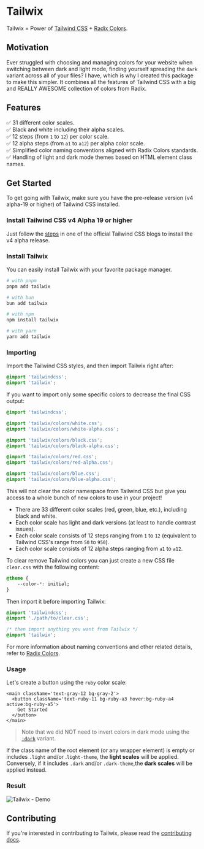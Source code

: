 # Tailwix

Tailwix = Power of [Tailwind CSS](https://tailwindcss.com) + [Radix Colors](https://www.radix-ui.com/colors).

## Motivation

Ever struggled with choosing and managing colors for your website when switching between dark and light mode, finding yourself spreading the `dark` variant across all of your files? I have, which is why I created this package to make this simpler. It combines all the features of Tailwind CSS with a big and REALLY AWESOME collection of colors from Radix.

## Features

✅ 31 different color scales.\
✅ Black and white including their alpha scales.\
✅ 12 steps (from `1` to `12`) per color scale.\
✅ 12 alpha steps (from `a1` to `a12`) per alpha color scale.\
✅ Simplified color naming conventions aligned with Radix Colors standards.\
✅ Handling of light and dark mode themes based on HTML element class names.

## Get Started

To get going with Tailwix, make sure you have the pre-release version (v4 alpha-19 or higher) of Tailwind CSS installed.

### Install Tailwind CSS v4 Alpha 19 or higher

Just follow the [steps](https://tailwindcss.com/blog/tailwindcss-v4-alpha#try-out-the-alpha) in one of the official Tailwind CSS blogs to install the v4 alpha release.

### Install Tailwix

You can easily install Tailwix with your favorite package manager.

```bash
# with pnpm
pnpm add tailwix

# with bun
bun add tailwix

# with npm
npm install tailwix

# with yarn
yarn add tailwix
```

### Importing

Import the Tailwind CSS styles, and then import Tailwix right after:

```css
@import 'tailwindcss';
@import 'tailwix';
```

If you want to import only some specific colors to decrease the final CSS output:

```css
@import 'tailwindcss';

@import 'tailwix/colors/white.css';
@import 'tailwix/colors/white-alpha.css';

@import 'tailwix/colors/black.css';
@import 'tailwix/colors/black-alpha.css';

@import 'tailwix/colors/red.css';
@import 'tailwix/colors/red-alpha.css';

@import 'tailwix/colors/blue.css';
@import 'tailwix/colors/blue-alpha.css';
```

This will not clear the color namespace from Tailwind CSS but give you access to a whole bunch of new colors to use in your project!

- There are 33 different color scales (red, green, blue, etc.), including black and white.
- Each color scale has light and dark versions (at least to handle contrast issues).
- Each color scale consists of 12 steps ranging from `1` to `12` (equivalent to Tailwind CSS's range from `50` to `950`).
- Each color scale consists of 12 alpha steps ranging from `a1` to `a12`.

To clear remove Tailwind colors you can just create a new CSS file `clear.css` with the following content:

```css
@theme {
    --color-*: initial;
}
```

Then import it before importing Tailwix:

```css
@import 'tailwindcss';
@import './path/to/clear.css';

/* then import anything you want from Tailwix */
@import 'tailwix';
```

For more information about naming conventions and other related details, refer to [Radix Colors](https://www.radix-ui.com/colors).

### Usage

Let's create a button using the `ruby` color scale:

```tsx
<main className='text-gray-12 bg-gray-2'>
  <button className='text-ruby-11 bg-ruby-a3 hover:bg-ruby-a4 active:bg-ruby-a5'>
    Get Started
  </button>
</main>
```

> Note that we did NOT need to invert colors in dark mode using the [`:dark`](https://tailwindcss.com/docs/dark-mode) variant.

If the class name of the root element (or any wrapper element) is empty or includes `.light` and/or .`light-theme`, the **light scales** will be applied. Conversely, if it includes `.dark` and/or `.dark-theme`,the **dark scales** will be applied instead.

### Result

![Tailwix - Demo](https://media4.giphy.com/media/v1.Y2lkPTc5MGI3NjExNm42N2diMHF0aWNyZXFtMGtnN3NpZTZiOXppdGdteGRseGd3MGo2bSZlcD12MV9pbnRlcm5hbF9naWZfYnlfaWQmY3Q9Zw/5Uavd5T4xoSsfUydzM/source.gif)

## Contributing

If you're interested in contributing to Tailwix, please read the [contributing docs](https://github.com/hassanaitnacer/tailwix/blob/main/CONTRIBUTING.md).
